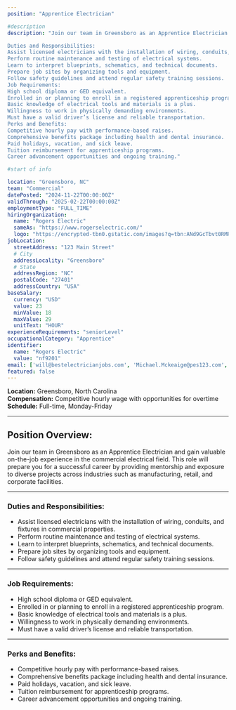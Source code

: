 ```yaml
---
position: "Apprentice Electrician"

#description
description: "Join our team in Greensboro as an Apprentice Electrician and gain valuable on-the-job experience in the commercial electrical field. This role will prepare you for a successful career by providing mentorship and exposure to diverse projects across industries such as manufacturing, retail, and corporate facilities.

Duties and Responsibilities:
Assist licensed electricians with the installation of wiring, conduits, and fixtures in commercial properties.
Perform routine maintenance and testing of electrical systems.
Learn to interpret blueprints, schematics, and technical documents.
Prepare job sites by organizing tools and equipment.
Follow safety guidelines and attend regular safety training sessions.
Job Requirements:
High school diploma or GED equivalent.
Enrolled in or planning to enroll in a registered apprenticeship program.
Basic knowledge of electrical tools and materials is a plus.
Willingness to work in physically demanding environments.
Must have a valid driver’s license and reliable transportation.
Perks and Benefits:
Competitive hourly pay with performance-based raises.
Comprehensive benefits package including health and dental insurance.
Paid holidays, vacation, and sick leave.
Tuition reimbursement for apprenticeship programs.
Career advancement opportunities and ongoing training."

#start of info

location: "Greensboro, NC"
team: "Commercial"
datePosted: "2024-11-22T00:00:00Z"
validThrough: "2025-02-22T00:00:00Z"
employmentType: "FULL_TIME"
hiringOrganization: 
  name: "Rogers Electric"
  sameAs: "https://www.rogerselectric.com/"
  logo: "https://encrypted-tbn0.gstatic.com/images?q=tbn:ANd9GcTbvt0RMRvj6bZdL81Q6HJeRVl_qflQIGgp9w&s"
jobLocation:
  streetAddress: "123 Main Street"
  # City
  addressLocality: "Greensboro"
  # State
  addressRegion: "NC"
  postalCode: "27401"
  addressCountry: "USA"
baseSalary:
  currency: "USD"
  value: 23
  minValue: 18
  maxValue: 29
  unitText: "HOUR"
experienceRequirements: "seniorLevel"
occupationalCategory: "Apprentice"
identifier:
  name: "Rogers Electric"
  value: "nf9201"   
email: ['will@bestelectricianjobs.com', 'Michael.Mckeaige@pes123.com', 'resumes@bestelectricianjobs.zohorecruitmail.com']
featured: false
---
```


**Location:** Greensboro, North Carolina  
**Compensation:** Competitive hourly wage with opportunities for overtime  
**Schedule:** Full-time, Monday-Friday  

---

## Position Overview:  
Join our team in Greensboro as an Apprentice Electrician and gain valuable on-the-job experience in the commercial electrical field. This role will prepare you for a successful career by providing mentorship and exposure to diverse projects across industries such as manufacturing, retail, and corporate facilities.  

---

### Duties and Responsibilities:
- Assist licensed electricians with the installation of wiring, conduits, and fixtures in commercial properties.  
- Perform routine maintenance and testing of electrical systems.  
- Learn to interpret blueprints, schematics, and technical documents.  
- Prepare job sites by organizing tools and equipment.  
- Follow safety guidelines and attend regular safety training sessions.  

---

### Job Requirements:
- High school diploma or GED equivalent.  
- Enrolled in or planning to enroll in a registered apprenticeship program.  
- Basic knowledge of electrical tools and materials is a plus.  
- Willingness to work in physically demanding environments.  
- Must have a valid driver’s license and reliable transportation.  

---

### Perks and Benefits:
- Competitive hourly pay with performance-based raises.  
- Comprehensive benefits package including health and dental insurance.  
- Paid holidays, vacation, and sick leave.  
- Tuition reimbursement for apprenticeship programs.  
- Career advancement opportunities and ongoing training.  








